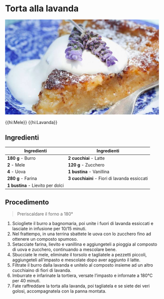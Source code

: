 # Torta alla lavanda

![](img/Torta-alla-lavanda.jpg)

{{hi:Mele}}
{{hi:Lavanda}}

## Ingredienti

| Ingredienti                  | Ingredienti             |
| ---------------------------- | ----------------------- |
| **180 g** - Burro | **2 cucchiai** - Latte |
| **2** - Mele | **120 g** - Zucchero |
| **4** - Uova | **1 bustina** - Vanillina |
| **280 g** - Farina | **3 cucchiaini** - Fiori di lavanda essiccati |
| **1 bustina** - Lievito per dolci | |

## Procedimento

> Preriscaldare il forno a 180°

1. Sciogliete il burro a bagnomaria, poi unite i fuori di lavanda essiccati e lasciate in infusione per 10/15 minuti. 
2. Nel frattempo, in una terrina sbattete le uova con lo zucchero fino ad ottenere un composto spumoso.
3. Setacciate farina, lievito e vanillina e aggiungeteli a pioggia al composto di uova e zucchero, continuando a mescolare bene. 
4. Sbucciate le mele, eliminate il torsolo e tagliatele a pezzetti piccoli, aggiungeteli all’impasto e mescolate dopo aver aggiunto il latte. 
5. Filtrate il burro dalla lavanda e unitelo al composto insieme ad un altro cucchiaino di fiori di lavanda.
6. Imburrate e infarinate la tortiera, versate l’impasto e infornate a 180°C per 40 minuti. 
7. Fate raffreddare la torta alla lavanda, poi tagliatela e se siete dei veri golosi, accompagnatela con la panna montata. 

